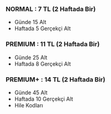 ### NORMAL : 7 TL  (2 Haftada Bir)
- Günde 15 Alt
- Haftada 5 Gerçekçi Alt

### PREMIUM : 11 TL (2 Haftada Bir)
- Günde 25 Alt
- Haftada 8 Gerçekçi Alt

### PREMIUM+ : 14 TL (2 Haftada Bir)
- Günde 45 Alt
- Haftada 10 Gerçekçi Alt
- Hile Kodları
